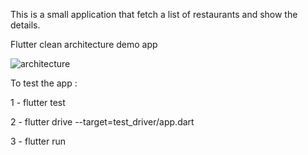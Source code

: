 This is a small application that fetch a list of restaurants and show the details.

Flutter clean architecture demo app

![architecture](https://user-images.githubusercontent.com/11460453/132966304-4f39f6de-7993-4366-ae11-98298acac207.jpeg)

To test the app :

1 - flutter test

2 - flutter drive --target=test_driver/app.dart

3 - flutter run
